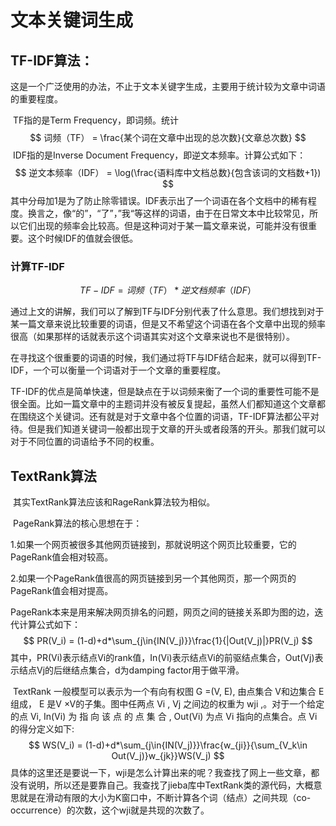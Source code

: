 # 文本关键词生成

## TF-IDF算法：

​	这是一个广泛使用的办法，不止于文本关键字生成，主要用于统计较为文章中词语的重要程度。

​	TF指的是Term Frequency，即词频。统计
$$
词频（TF） = \frac{某个词在文章中出现的总次数}{文章总次数}
$$
​	IDF指的是Inverse Document Frequency，即逆文本频率。计算公式如下：
$$
逆文本频率（IDF） =  \log(\frac{语料库中文档总数}{包含该词的文档数+1})
$$
​	其中分母加1是为了防止除零错误。IDF表示出了一个词语在各个文档中的稀有程度。换言之，像“的”，“了”，”我“等这样的词语，由于在日常文本中比较常见，所以它们出现的频率会比较高。但是这种词对于某一篇文章来说，可能并没有很重要。这个时候IDF的值就会很低。

### **计算TF-IDF**

$$
TF-IDF = 词频（TF）* 逆文档频率（IDF）
$$

​	通过上文的讲解，我们可以了解到TF与IDF分别代表了什么意思。我们想找到对于某一篇文章来说比较重要的词语，但是又不希望这个词语在各个文章中出现的频率很高（如果那样的话就表示这个词语其实对这个文章来说也不是很特别）。

​	在寻找这个很重要的词语的时候，我们通过将TF与IDF结合起来，就可以得到TF-IDF，一个可以衡量一个词语对于一个文章的重要程度。

​	TF-IDF的优点是简单快速，但是缺点在于以词频来衡了一个词的重要性可能不是很全面。比如一篇文章中的主题词并没有被反复提起，虽然人们都知道这个文章都在围绕这个关键词。还有就是对于文章中各个位置的词语，TF-IDF算法都公平对待。但是我们知道关键词一般都出现于文章的开头或者段落的开头。那我们就可以对于不同位置的词语给予不同的权重。



## TextRank算法

​	其实TextRank算法应该和RageRank算法较为相似。

​	PageRank算法的核心思想在于：

​	1.如果一个网页被很多其他网页链接到，那就说明这个网页比较重要，它的PageRank值会相对较高。

​	2.如果一个PageRank值很高的网页链接到另一个其他网页，那一个网页的PageRank值会相对提高。

​	PageRank本来是用来解决网页排名的问题，网页之间的链接关系即为图的边，迭代计算公式如下：
$$
PR(V_i) = (1-d)+d*\sum_{j\in{IN(V_j)}}\frac{1}{|Out(V_j)|}PR(V_j)
$$
​	其中，PR(Vi)表示结点Vi的rank值，In(Vi)表示结点Vi的前驱结点集合，Out(Vj)表示结点Vj的后继结点集合，d为damping factor用于做平滑。

​	TextRank 一般模型可以表示为一个有向有权图 G =(V, E), 由点集合 V和边集合 E 组成， E 是V ×V的子集。图中任两点 Vi , Vj 之间边的权重为 wji ,。对于一个给定的点 Vi, In(Vi) 为 指 向 该 点 的 点 集 合 , Out(Vi) 为点 Vi 指向的点集合。点 Vi 的得分定义如下:
$$
WS(V_i) = (1-d)+d*\sum_{j\in{IN(V_j)}}\frac{w_{ji}}{\sum_{V_k\in Out(V_j)}w_{jk}}WS(V_j)
$$
​	具体的这里还是要说一下，wji是怎么计算出来的呢？我查找了网上一些文章，都没有说明，所以还是要靠自己。我查找了jieba库中TextRank类的源代码，大概意思就是在滑动有限的大小为K窗口中，不断计算各个词（结点）之间共现（co-occurrence）的次数，这个wji就是共现的次数了。

